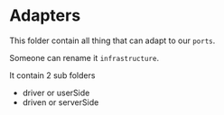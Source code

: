 # Adapters

This folder contain all thing that can adapt to our `ports`.

Someone can rename it `infrastructure`.

It contain 2 sub folders

- driver or userSide
- driven or serverSide
